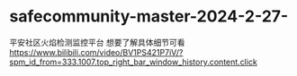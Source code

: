 # safecommunity-master-2024-2-27-
平安社区火焰检测监控平台
想要了解具体细节可看 https://www.bilibili.com/video/BV1PS421P7iV/?spm_id_from=333.1007.top_right_bar_window_history.content.click
